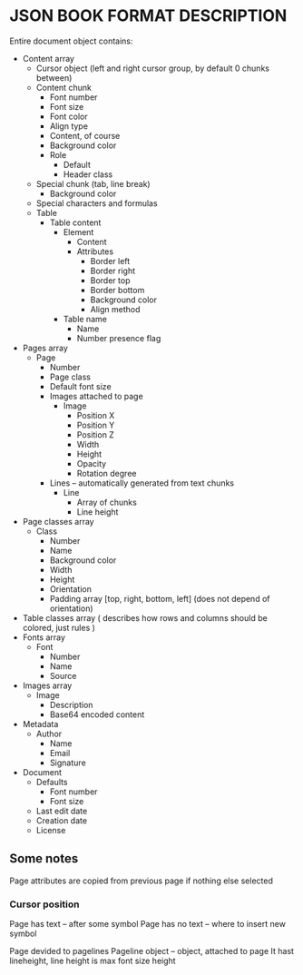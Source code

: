 # JSON BOOK FORMAT DESCRIPTION

Entire document object contains:
*	Content array
    * Cursor object (left and right cursor group, by default 0 chunks between)
    *	Content chunk 
        *	Font number
        *	Font size
        *	Font color
        *	Align type
        *	Content, of course
        *	Background color
        *	Role
            *	Default
            *	Header class
    *	Special chunk (tab, line break)
        *	Background color
    *	Special characters and formulas
    *	Table
        *	Table content
            *	Element
                *	Content
                *	Attributes
                    *	Border left
                    *	Border right
                    *	Border top
                    *	Border bottom
                    *	Background color
                    *	Align method
             *	Table name
                  *	Name
                  *	Number presence flag
*	Pages array
    *	Page
        *	Number
        *	Page class
        *	Default font size
        *	Images attached to page
            *	Image
                *	Position X
                *	Position Y
                *	Position Z
                *	Width
                *	Height
                *	Opacity
                *	Rotation degree
        *	Lines – automatically generated from text chunks
            *	Line
                *	Array of chunks
                *	Line height
*	Page classes array
    *	Class
        *	Number
        *	Name
        *	Background color
        *	Width
        *	Height
        *	Orientation
        *   Padding array [top, right, bottom, left] (does not depend of orientation)
*	Table classes array ( describes how rows and columns should be colored, just rules )
*	Fonts array
    *	Font
        *	Number 
        *	Name
        *	Source
*	Images array
    *	Image
        *	Description
        *	Base64 encoded content
*	Metadata
    *	Author
        *	Name
        *	Email
        *	Signature
*	Document
    *	Defaults
        *	Font number
        *	Font size
    *	Last edit date
    *	Creation date
    *	License 


## Some notes

Page attributes are copied from previous page if nothing else selected

### Cursor position
Page has text – after some symbol
Page has no text – where to insert new symbol

Page devided to pagelines
Pageline object – object, attached to page
It hast lineheight, line height is max font size height




